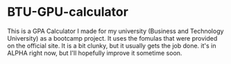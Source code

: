 # BTU-GPU-calculator

This is a GPA Calculator I made for my university (Business and Technology University) as a bootcamp project. It uses the fomulas that were provided on the official
site. It is a bit clunky, but it usually gets the job done. it's in ALPHA right now, but I'll hopefully improve it sometime soon.
